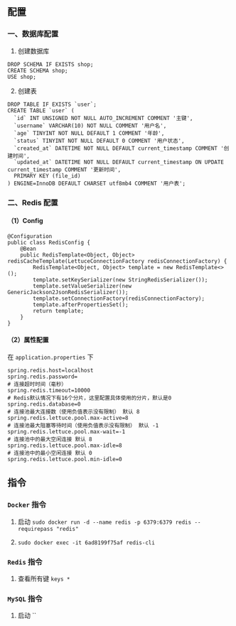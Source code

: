 ## 配置

### 一、数据库配置

1. 创建数据库
```
DROP SCHEMA IF EXISTS shop;
CREATE SCHEMA shop;
USE shop;
```

2. 创建表
```
DROP TABLE IF EXISTS `user`;
CREATE TABLE `user` (
  `id` INT UNSIGNED NOT NULL AUTO_INCREMENT COMMENT '主键',
  `username` VARCHAR(10) NOT NULL COMMENT '用户名',
  `age` TINYINT NOT NULL DEFAULT 1 COMMENT '年龄',
  `status` TINYINT NOT NULL DEFAULT 0 COMMENT '用户状态',
  `created_at` DATETIME NOT NULL DEFAULT current_timestamp COMMENT '创建时间',
  `updated_at` DATETIME NOT NULL DEFAULT current_timestamp ON UPDATE current_timestamp COMMENT '更新时间',
  PRIMARY KEY (file_id)
) ENGINE=InnoDB DEFAULT CHARSET utf8mb4 COMMENT '用户表';
```

### 二、Redis 配置

#### （1）Config

```
@Configuration
public class RedisConfig {
    @Bean
    public RedisTemplate<Object, Object> redisCacheTemplate(LettuceConnectionFactory redisConnectionFactory) {
        RedisTemplate<Object, Object> template = new RedisTemplate<>();
        template.setKeySerializer(new StringRedisSerializer());
        template.setValueSerializer(new GenericJackson2JsonRedisSerializer());
        template.setConnectionFactory(redisConnectionFactory);
        template.afterPropertiesSet();
        return template;
    }
}
```

#### （2）属性配置

在 `application.properties` 下
```
spring.redis.host=localhost
spring.redis.password=
# 连接超时时间（毫秒）
spring.redis.timeout=10000
# Redis默认情况下有16个分片，这里配置具体使用的分片，默认是0
spring.redis.database=0
# 连接池最大连接数（使用负值表示没有限制） 默认 8
spring.redis.lettuce.pool.max-active=8
# 连接池最大阻塞等待时间（使用负值表示没有限制） 默认 -1
spring.redis.lettuce.pool.max-wait=-1
# 连接池中的最大空闲连接 默认 8
spring.redis.lettuce.pool.max-idle=8
# 连接池中的最小空闲连接 默认 0
spring.redis.lettuce.pool.min-idle=0
```



## 指令

### `Docker` 指令

1. 启动 `sudo docker run -d --name redis -p 6379:6379 redis --requirepass "redis"`

2. `sudo docker exec -it 6ad8199f75af redis-cli`

### `Redis` 指令

1. 查看所有键 `keys *`

### `MySQL` 指令

1. 启动
``